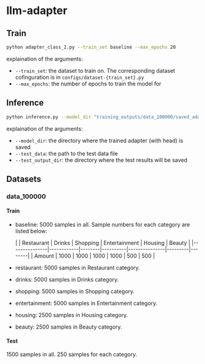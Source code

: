 # llm-adapter

## Train
```bash
python adapter_class_2.py --train_set baseline --max_epochs 20
```

explaination of the arguments:
- `--train_set`: the dataset to train on. The corresponding dataset cofinguration is in `configs/dataset-{train_set}.py`
- `--max_epochs`: the number of epochs to train the model for

## Inference
```bash
python inference.py --model_dir "training_outputs/data_100000/saved_adapters/yelp_adapter_class_2_baseline/" --test_data "data_100000/test/baseline.csv" --test_output_dir "test_results/"
```

explaination of the arguments:
- `--model_dir`: the directory where the trained adapter (with head) is saved
- `--test_data`: the path to the test data file
- `--test_output_dir`: the directory where the test results will be saved

## Datasets
### data_100000
#### Train
- baseline: 5000 samples in all. Sample numbers for each category are listed below:

    |               | Restaurant | Drinks | Shopping | Entertainment | Housing | Beauty |
|---------------|------------|--------|----------|---------------|---------|--------|
| Amount        | 1000       | 1000   | 1000     | 1000          | 500     | 500    |

- restaurant: 5000 samples in Restaurant category.
- drinks: 5000 samples in Drinks category.
- shopping: 5000 samples in Shopping category.
- entertainment: 5000 samples in Entertainment category.
- housing: 2500 samples in Housing category.
- beauty: 2500 samples in Beauty category.

#### Test
1500 samples in all. 250 samples for each category.
